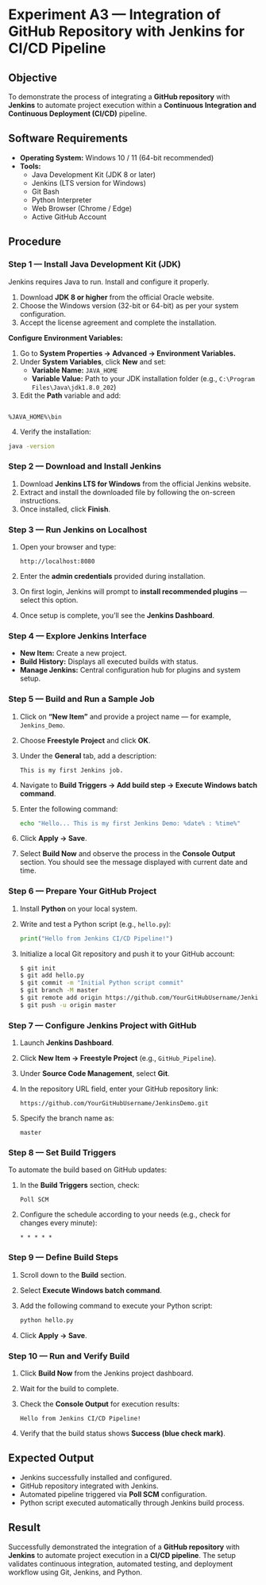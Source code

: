  
#  Experiment A3 — Integration of GitHub Repository with Jenkins for CI/CD Pipeline

## **Objective**
To demonstrate the process of integrating a **GitHub repository** with **Jenkins** to automate project execution within a **Continuous Integration and Continuous Deployment (CI/CD)** pipeline.



## **Software Requirements**
- **Operating System:** Windows 10 / 11 (64-bit recommended)  
- **Tools:**  
  - Java Development Kit (JDK 8 or later)  
  - Jenkins (LTS version for Windows)  
  - Git Bash  
  - Python Interpreter  
  - Web Browser (Chrome / Edge)  
  - Active GitHub Account  



## **Procedure**

### **Step 1 — Install Java Development Kit (JDK)**
Jenkins requires Java to run. Install and configure it properly.

1. Download **JDK 8 or higher** from the official Oracle website.  
2. Choose the Windows version (32-bit or 64-bit) as per your system configuration.  
3. Accept the license agreement and complete the installation.

**Configure Environment Variables:**
1. Go to **System Properties → Advanced → Environment Variables.**  
2. Under **System Variables**, click **New** and set:
   - **Variable Name:** `JAVA_HOME`
   - **Variable Value:** Path to your JDK installation folder (e.g., `C:\Program Files\Java\jdk1.8.0_202`)  
3. Edit the **Path** variable and add:
```

%JAVA_HOME%\bin

````
4. Verify the installation:
```bash
java -version
````



### **Step 2 — Download and Install Jenkins**

1. Download **Jenkins LTS for Windows** from the official Jenkins website.
2. Extract and install the downloaded file by following the on-screen instructions.
3. Once installed, click **Finish**.



### **Step 3 — Run Jenkins on Localhost**

1. Open your browser and type:

   ```
   http://localhost:8080
   ```
2. Enter the **admin credentials** provided during installation.
3. On first login, Jenkins will prompt to **install recommended plugins** — select this option.
4. Once setup is complete, you’ll see the **Jenkins Dashboard**.



### **Step 4 — Explore Jenkins Interface**

* **New Item:** Create a new project.
* **Build History:** Displays all executed builds with status.
* **Manage Jenkins:** Central configuration hub for plugins and system setup.



### **Step 5 — Build and Run a Sample Job**

1. Click on **“New Item”** and provide a project name — for example, `Jenkins_Demo`.
2. Choose **Freestyle Project** and click **OK**.
3. Under the **General** tab, add a description:

   ```
   This is my first Jenkins job.
   ```
4. Navigate to **Build Triggers → Add build step → Execute Windows batch command**.
5. Enter the following command:

   ```bash
   echo "Hello... This is my first Jenkins Demo: %date% : %time%"
   ```
6. Click **Apply → Save**.
7. Select **Build Now** and observe the process in the **Console Output** section.
   You should see the message displayed with current date and time.



### **Step 6 — Prepare Your GitHub Project**

1. Install **Python** on your local system.
2. Write and test a Python script (e.g., `hello.py`):

   ```python
   print("Hello from Jenkins CI/CD Pipeline!")
   ```
3. Initialize a local Git repository and push it to your GitHub account:

   ```bash
   $ git init
   $ git add hello.py
   $ git commit -m "Initial Python script commit"
   $ git branch -M master
   $ git remote add origin https://github.com/YourGitHubUsername/JenkinsDemo.git
   $ git push -u origin master
   ```



### **Step 7 — Configure Jenkins Project with GitHub**

1. Launch **Jenkins Dashboard**.
2. Click **New Item → Freestyle Project** (e.g., `GitHub_Pipeline`).
3. Under **Source Code Management**, select **Git**.
4. In the repository URL field, enter your GitHub repository link:

   ```
   https://github.com/YourGitHubUsername/JenkinsDemo.git
   ```
5. Specify the branch name as:

   ```
   master
   ```



### **Step 8 — Set Build Triggers**

To automate the build based on GitHub updates:

1. In the **Build Triggers** section, check:

   ```
   Poll SCM
   ```
2. Configure the schedule according to your needs (e.g., check for changes every minute):

   ```
   * * * * *
   ```



### **Step 9 — Define Build Steps**

1. Scroll down to the **Build** section.
2. Select **Execute Windows batch command**.
3. Add the following command to execute your Python script:

   ```bash
   python hello.py
   ```
4. Click **Apply → Save**.



### **Step 10 — Run and Verify Build**

1. Click **Build Now** from the Jenkins project dashboard.
2. Wait for the build to complete.
3. Check the **Console Output** for execution results:

   ```
   Hello from Jenkins CI/CD Pipeline!
   ```
4. Verify that the build status shows **Success (blue check mark)**.



## **Expected Output**

* Jenkins successfully installed and configured.
* GitHub repository integrated with Jenkins.
* Automated pipeline triggered via **Poll SCM** configuration.
* Python script executed automatically through Jenkins build process.



## **Result**

Successfully demonstrated the integration of a **GitHub repository** with **Jenkins** to automate project execution in a **CI/CD pipeline**.
The setup validates continuous integration, automated testing, and deployment workflow using Git, Jenkins, and Python.

 
